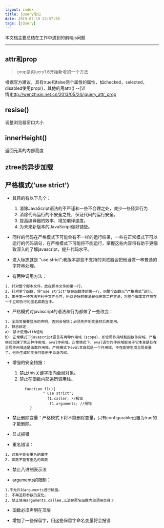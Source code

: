 ```yaml
---
layout: index
title: jQuery笔记
date: 2019-07-19 22:57:50
tags: [jQuery]
---
```




本文档主要总结在工作中遇到的前端js问题

----------------------



## attr和prop
> prop是jQuery1.6开始新增的一个方法 

根据官方建议，具有true和false两个属性的属性，如checked，selected，disabled使用prop()，其他的用attr()
--[详情]http://wenzhixin.net.cn/2013/05/24/jquery_attr_prop


## resise()
调整浏览器窗口大小

## innerHeight()
返回元素的内部高度

## ztree的异步加载

## 严格模式('use strict')

- 其目的有以下几个：
    1. 消除JavaScript语法的不严谨和一些不合理之处，减少一些怪异行为
    2. 消除代码运行的不安全之处，保证代码的运行安全。
    3. 提高编译器的效率，增加编译速度。
    4. 为未来新版本的JavaScript做好铺垫。

- 同样的代码在严格模式下可能会有不一样的运行结果，一些在正常模式下可以运行的代码语句，在严格模式下可能将不能运行，掌握这些内容将有助于更细致深入的了解javascript，提升代码水平。

- 进入标志就是 "use strict";老版本那些不支持的浏览器会把他当做一串普通的字符串处理。

- 有两种调用方法：
 > 
    1. 针对整个脚本文件，放在脚本文件的第一行。
    2. 针对单个函数，将"use strict"放在函数体的第一行，则整个函数以“严格模式”运行。
    3. 由于第一种方法不利于文件合并，所以更好的做法是借用第二种方法，将整个脚本文件放在一个立即执行的匿名函数当中。

- 严格模式对javascript的语法和行为都做了一些改变：
 >
    1. 全局变量要显示的声明，否则会报错；必须先声明变量然后再使用。
    2. 静态绑定：
    a）：禁止使用with语句
    b）：正常模式下javascript语言有两种作用域（scope），即全局作用域和函数作用域。严格模式创建了第三种作用域，eval作用域。正常模式下，eval语句的作用域取决于它本身是处在全局作用域还是函数作用域。严格模式下eval本身就是一个作用域，不在能够生成全局变量了，他所生成的变量只能用于自身内部。


- 增强的安全措施：
    1. 禁止this关键字指向全局对象。
    2. 禁止在函数内部遍历调用栈。
    ```
        　function f1(){
                  " use strict";
                    f1.caller; //报错
                     f1.arguments; //报错
            }
    ```

- 禁止删除变量：严格模式下将不能删除变量，只有configurable设置为true的才能删除。

- 显式报错

- 重名错误：

 >
    1. 对象不能有重名的属性
    2. 函数不能有重名的函数

- 禁止八进制表示法

- arguments的限制：

> 
    1.不允许对arguments进行赋值。
    2. 不再追踪参数的变化。
    3. 禁止使用arguments.callee,无法在匿名函数内部调用自身了

- 函数必须声明在顶层

- 增加了一些保留字，用这些保留字命名变量将会报错